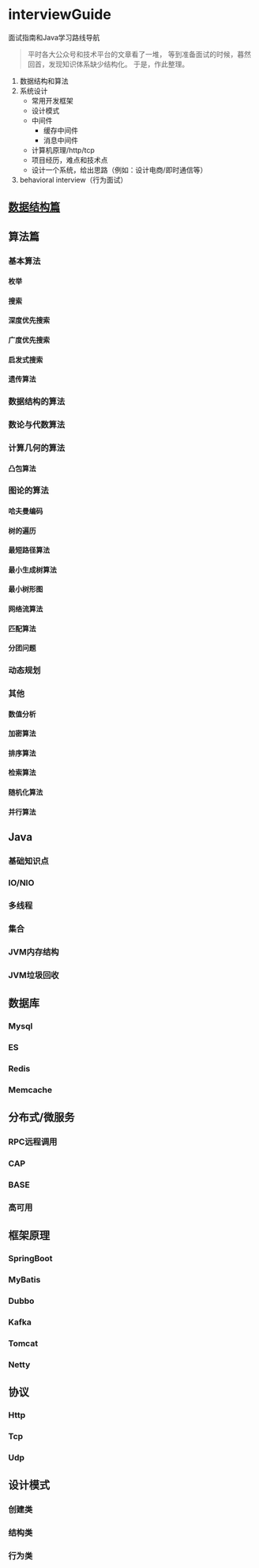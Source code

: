 # interviewGuide
面试指南和Java学习路线导航
> 平时各大公众号和技术平台的文章看了一堆，
> 等到准备面试的时候，暮然回首，发现知识体系缺少结构化。
> 于是，作此整理。


1. 数据结构和算法
2. 系统设计
   - 常用开发框架
   - 设计模式
   - 中间件
     - 缓存中间件
     - 消息中间件
   - 计算机原理/http/tcp
   - 项目经历，难点和技术点
   - 设计一个系统，给出思路（例如：设计电商/即时通信等）
3. behavioral interview（行为面试）



## [数据结构篇](document/datastructure/数据结构.md)

## 算法篇
### 基本算法
#### 枚举
#### 搜索
#### 深度优先搜索
#### 广度优先搜索
#### 启发式搜索
#### 遗传算法

### 数据结构的算法
### 数论与代数算法
### 计算几何的算法
#### 凸包算法
### 图论的算法
#### 哈夫曼编码
#### 树的遍历
#### 最短路径算法
#### 最小生成树算法
#### 最小树形图
#### 网络流算法
#### 匹配算法
#### 分团问题

### 动态规划
### 其他
#### 数值分析
#### 加密算法
#### 排序算法
#### 检索算法
#### 随机化算法
#### 并行算法


## Java
### 基础知识点
### IO/NIO
### 多线程
### 集合
### JVM内存结构
### JVM垃圾回收

## 数据库
### Mysql
### ES
### Redis
### Memcache

## 分布式/微服务
### RPC远程调用
### CAP
### BASE
### 高可用

## 框架原理
### SpringBoot
### MyBatis
### Dubbo
### Kafka
### Tomcat
### Netty


## 协议
### Http
### Tcp
### Udp

## 设计模式
### 创建类
### 结构类
### 行为类